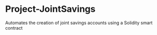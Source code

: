 # Project-JointSavings
Automates the creation of joint savings accounts using a Solidity smart contract
